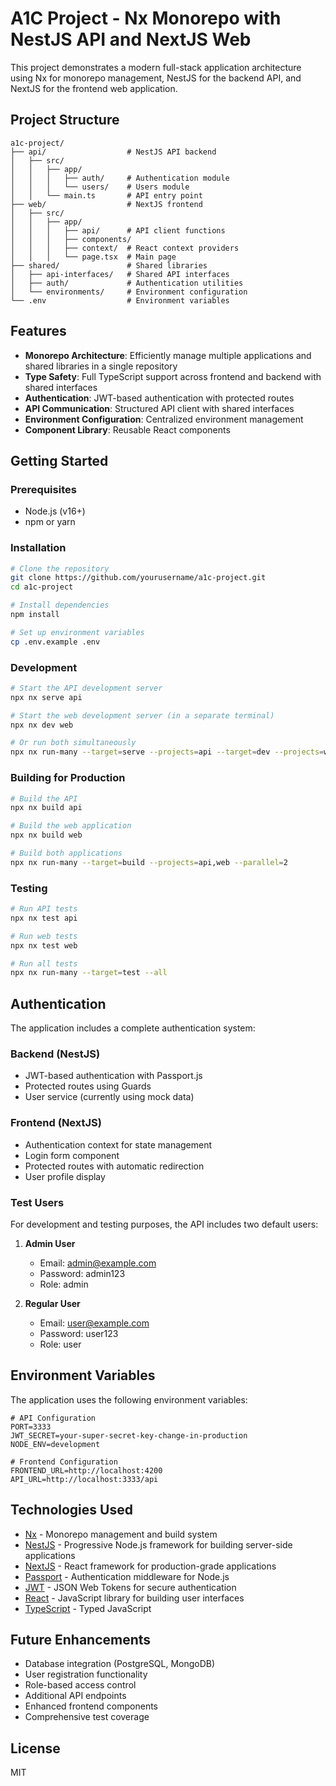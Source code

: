 # A1C Project - Nx Monorepo with NestJS API and NextJS Web

This project demonstrates a modern full-stack application architecture using Nx for monorepo management, NestJS for the backend API, and NextJS for the frontend web application.

## Project Structure

```
a1c-project/
├── api/                  # NestJS API backend
│   ├── src/
│   │   ├── app/
│   │   │   ├── auth/     # Authentication module
│   │   │   └── users/    # Users module
│   │   └── main.ts       # API entry point
├── web/                  # NextJS frontend
│   ├── src/
│   │   ├── app/
│   │   │   ├── api/      # API client functions
│   │   │   ├── components/
│   │   │   ├── context/  # React context providers
│   │   │   └── page.tsx  # Main page
├── shared/               # Shared libraries
│   ├── api-interfaces/   # Shared API interfaces
│   ├── auth/             # Authentication utilities
│   └── environments/     # Environment configuration
└── .env                  # Environment variables
```

## Features

- **Monorepo Architecture**: Efficiently manage multiple applications and shared libraries in a single repository
- **Type Safety**: Full TypeScript support across frontend and backend with shared interfaces
- **Authentication**: JWT-based authentication with protected routes
- **API Communication**: Structured API client with shared interfaces
- **Environment Configuration**: Centralized environment management
- **Component Library**: Reusable React components

## Getting Started

### Prerequisites

- Node.js (v16+)
- npm or yarn

### Installation

```bash
# Clone the repository
git clone https://github.com/yourusername/a1c-project.git
cd a1c-project

# Install dependencies
npm install

# Set up environment variables
cp .env.example .env
```

### Development

```bash
# Start the API development server
npx nx serve api

# Start the web development server (in a separate terminal)
npx nx dev web

# Or run both simultaneously
npx nx run-many --target=serve --projects=api --target=dev --projects=web --parallel=2
```

### Building for Production

```bash
# Build the API
npx nx build api

# Build the web application
npx nx build web

# Build both applications
npx nx run-many --target=build --projects=api,web --parallel=2
```

### Testing

```bash
# Run API tests
npx nx test api

# Run web tests
npx nx test web

# Run all tests
npx nx run-many --target=test --all
```

## Authentication

The application includes a complete authentication system:

### Backend (NestJS)
- JWT-based authentication with Passport.js
- Protected routes using Guards
- User service (currently using mock data)

### Frontend (NextJS)
- Authentication context for state management
- Login form component
- Protected routes with automatic redirection
- User profile display

### Test Users

For development and testing purposes, the API includes two default users:

1. **Admin User**
   - Email: admin@example.com
   - Password: admin123
   - Role: admin

2. **Regular User**
   - Email: user@example.com
   - Password: user123
   - Role: user

## Environment Variables

The application uses the following environment variables:

```
# API Configuration
PORT=3333
JWT_SECRET=your-super-secret-key-change-in-production
NODE_ENV=development

# Frontend Configuration
FRONTEND_URL=http://localhost:4200
API_URL=http://localhost:3333/api
```

## Technologies Used

- [Nx](https://nx.dev/) - Monorepo management and build system
- [NestJS](https://nestjs.com/) - Progressive Node.js framework for building server-side applications
- [NextJS](https://nextjs.org/) - React framework for production-grade applications
- [Passport](https://www.passportjs.org/) - Authentication middleware for Node.js
- [JWT](https://jwt.io/) - JSON Web Tokens for secure authentication
- [React](https://reactjs.org/) - JavaScript library for building user interfaces
- [TypeScript](https://www.typescriptlang.org/) - Typed JavaScript

## Future Enhancements

- Database integration (PostgreSQL, MongoDB)
- User registration functionality
- Role-based access control
- Additional API endpoints
- Enhanced frontend components
- Comprehensive test coverage

## License

MIT

